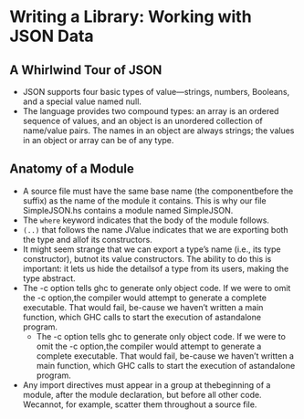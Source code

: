 # Writing a Library: Working with JSON Data

## A Whirlwind Tour of JSON

- JSON supports four basic types of value—strings, numbers, Booleans, and a special value named null.
- The language provides two compound types: an array is an ordered sequence of values, and an object is an unordered collection of name/value pairs. The names in an object are always strings; the values in an object or array can be of any type.

## Anatomy of a Module

- A source file must have the same base name (the componentbefore  the  suffix)  as  the  name  of  the  module  it  contains.  This  is  why  our  file SimpleJSON.hs contains a module named SimpleJSON.
- The `where` keyword indicates that the body of the module follows.
- `(..)` that follows the name JValue indicates that we are exporting both the type and allof its constructors.
- It might seem strange that we can export a type’s name (i.e., its type constructor), butnot its value constructors. The ability to do this is important: it lets us hide the detailsof a type from its users, making the type abstract.
- The -c option tells ghc to generate only object code. If we were to omit the -c option,the compiler would attempt to generate a complete executable. That would fail, be-cause we haven’t written a main function, which GHC calls to start the execution of astandalone program.
    - The -c option tells ghc to generate only object code. If we were to omit the -c option,the compiler would attempt to generate a complete executable. That would fail, be-cause we haven’t written a main function, which GHC calls to start the execution of astandalone program.
- Any import directives must appear in a group at thebeginning of a module, after the module declaration, but before all other code. Wecannot, for example, scatter them throughout a source file.